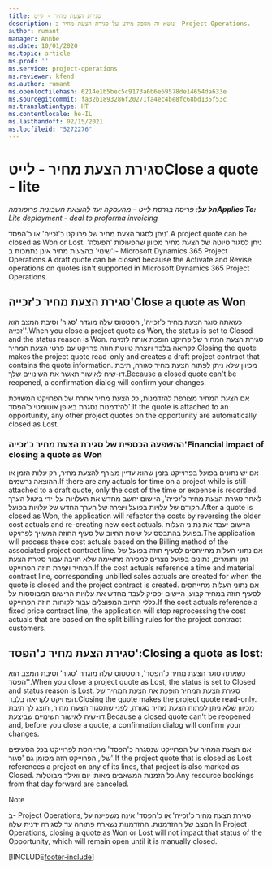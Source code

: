 ```yaml
---
title: סגירת הצעת מחיר - לייט
description: נושא זה מספק מידע על סגירת הצעת מחיר ב- Project Operations.
author: rumant
manager: Annbe
ms.date: 10/01/2020
ms.topic: article
ms.prod: ''
ms.service: project-operations
ms.reviewer: kfend
ms.author: rumant
ms.openlocfilehash: 6214e1b5bec5c9173a6b6e69578de14654da633e
ms.sourcegitcommit: fa32b1893286f20271fa4ec4be8fc68bd135f53c
ms.translationtype: HT
ms.contentlocale: he-IL
ms.lasthandoff: 02/15/2021
ms.locfileid: "5272276"
---
```

# <a name="close-a-quote---lite"></a><span data-ttu-id="51de4-103">סגירת הצעת מחיר - לייט</span><span class="sxs-lookup"><span data-stu-id="51de4-103">Close a quote - lite</span></span>

<span data-ttu-id="51de4-104">_**חל על**: פריסה בגרסת לייט – מהעסקה ועד להוצאת חשבונית פרופורמה_</span><span class="sxs-lookup"><span data-stu-id="51de4-104">_**Applies To:** Lite deployment - deal to proforma invoicing_</span></span>

<span data-ttu-id="51de4-105">ניתן לסגור הצעת מחיר של פרויקט כ'זכייה' או כ'הפסד'.</span><span class="sxs-lookup"><span data-stu-id="51de4-105">A project quote can be closed as Won or Lost.</span></span> <span data-ttu-id="51de4-106">ניתן לסגור טיוטה של הצעת מחיר מכיוון שהפעולות 'הפעלה' ו'שינוי' בהצעות מחיר אינן נתמכות ב- Microsoft Dynamics 365 Project Operations.</span><span class="sxs-lookup"><span data-stu-id="51de4-106">A draft quote can be closed because the Activate and Revise operations on quotes isn't supported in Microsoft Dynamics 365 Project Operations.</span></span>

## <a name="close-a-quote-as-won"></a><span data-ttu-id="51de4-107">סגירת הצעת מחיר כ'זכייה'</span><span class="sxs-lookup"><span data-stu-id="51de4-107">Close a quote as Won</span></span>

<span data-ttu-id="51de4-108">כשאתה סוגר הצעת מחיר כ'זכייה', הסטטוס שלה מוגדר 'סגור' וסיבת המצב הוא 'זכייה'.</span><span class="sxs-lookup"><span data-stu-id="51de4-108">When you close a project quote as Won, the status is set to Closed and the status reason is Won.</span></span> <span data-ttu-id="51de4-109">סגירת הצעת המחיר של פרויקט הופכת אותה לזמינה לקריאה בלבד ויוצרת טיוטת חוזה פרויקט עם פרטי הצעת המחיר.</span><span class="sxs-lookup"><span data-stu-id="51de4-109">Closing the quote makes the project quote read-only and creates a draft project contract that contains the quote information.</span></span> <span data-ttu-id="51de4-110">מכיוון שלא ניתן לפתוח הצעת מחיר סגורה, תיבת דו-שיח לאישור תאשר את השינויים שלך.</span><span class="sxs-lookup"><span data-stu-id="51de4-110">Because a closed quote can't be reopened, a confirmation dialog will confirm your changes.</span></span>

<span data-ttu-id="51de4-111">אם הצעת המחיר מצורפת להזדמנות, כל הצעת מחיר אחרת של הפרויקט המשויכת להזדמנות נסגרת באופן אוטומטי כ'הפסד'.</span><span class="sxs-lookup"><span data-stu-id="51de4-111">If the quote is attached to an opportunity, any other project quotes on the opportunity are automatically closed as Lost.</span></span>

### <a name="financial-impact-of-closing-a-quote-as-won"></a><span data-ttu-id="51de4-112">ההשפעה הכספית של סגירת הצעת מחיר כ'זכייה'</span><span class="sxs-lookup"><span data-stu-id="51de4-112">Financial impact of closing a quote as Won</span></span>

<span data-ttu-id="51de4-113">אם יש נתונים בפועל בפרוייקט בזמן שהוא עדיין מצורף להצעת מחיר, רק עלות הזמן או ההוצאה נרשמים.</span><span class="sxs-lookup"><span data-stu-id="51de4-113">If there are any actuals for time on a project while is still attached to a draft quote, only the cost of the time or expense is recorded.</span></span> <span data-ttu-id="51de4-114">לאחר סגירת הצעת מחיר כ'זכייה', היישום יחשב מחדש את העלויות על-ידי ביטול הערך הקודם של עלויות בפועל ויצירה של הערך החדש של עלויות בפועל.</span><span class="sxs-lookup"><span data-stu-id="51de4-114">After a quote is closed as Won, the application will refactor the costs by reversing the older cost actuals and re-creating new cost actuals.</span></span> <span data-ttu-id="51de4-115">היישום יעבד את נתוני העלות בפועל בהתבסס על שיטת החיוב של סעיף החוזה המשויך לפרויקט.</span><span class="sxs-lookup"><span data-stu-id="51de4-115">The application will process these cost actuals based on the Billing method of the associated project contract line.</span></span> <span data-ttu-id="51de4-116">אם נתוני העלות מתייחסים לסעיף חוזה בפועל של זמן וחומרים, נתונים בפועל נוצרים למכירה מתאימה שלא חויבה עבור סגירת הצעת המחיר ויצירת חוזה הפרוייקט.</span><span class="sxs-lookup"><span data-stu-id="51de4-116">If the cost actuals reference a time and material contract line, corresponding unbilled sales actuals are created for when the quote is closed and the project contract is created.</span></span> <span data-ttu-id="51de4-117">אם נתוני העלות מתייחסים לסעיף חוזה במחיר קבוע, היישום יפסיק לעבד מחדש את עלויות הרישום המבוססות על כללי החיוב המפוצלים עבור לקוחות חוזה הפרוייקט.</span><span class="sxs-lookup"><span data-stu-id="51de4-117">If the cost actuals reference a fixed price contract line, the application will stop reprocessing the cost actuals that are based on the split billing rules for the project contract customers.</span></span>

## <a name="closing-a-quote-as-lost"></a><span data-ttu-id="51de4-118">סגירת הצעת מחיר כ'הפסד':</span><span class="sxs-lookup"><span data-stu-id="51de4-118">Closing a quote as lost:</span></span>

<span data-ttu-id="51de4-119">כשאתה סוגר הצעת מחיר כ'הפסד‬', הסטטוס שלה מוגדר 'סגור' וסיבת המצב הוא 'הפסד‬'.</span><span class="sxs-lookup"><span data-stu-id="51de4-119">When you close a project quote as Lost, the status is set to Closed and status reason is Lost.</span></span> <span data-ttu-id="51de4-120">סגירת הצעת המחיר הופכת את הצעת המחיר של הפרויקט לקריאה בלבד.</span><span class="sxs-lookup"><span data-stu-id="51de4-120">Closing the quote makes the project quote read-only.</span></span> <span data-ttu-id="51de4-121">מכיוון שלא ניתן לפתוח הצעת מחיר סגורה, לפני שתסגור הצעת מחיר, תוצג לך תיבת דו-שיח לאישור השינויים שביצעת.</span><span class="sxs-lookup"><span data-stu-id="51de4-121">Because a closed quote can't be reopened and, before you close a quote, a confirmation dialog will confirm your changes.</span></span>

<span data-ttu-id="51de4-122">אם הצעת המחיר של הפרוייקט שנסגרה כ'הפסד‬' מתייחסת לפרוייקט בכל הסעיפים שלו, הפרוייקט הזה מסומן גם 'סגור'.</span><span class="sxs-lookup"><span data-stu-id="51de4-122">If the project quote that is closed as Lost references a project on any of its lines, that project is also marked as Closed.</span></span> <span data-ttu-id="51de4-123">כל הזמנות המשאבים מאותו יום ואילך מבוטלות.</span><span class="sxs-lookup"><span data-stu-id="51de4-123">Any resource bookings from that day forward are canceled.</span></span>

> [!NOTE]
> <span data-ttu-id="51de4-124">ב- Project Operations, סגירת הצעת מחיר כ'זכייה' או כ'הפסד' אינה משפיעה על המצב של ההזדמנות. ההזדמנות נשארת פתוחה עד לסגירה ידנית שלה.</span><span class="sxs-lookup"><span data-stu-id="51de4-124">In Project Operations, closing a quote as Won or Lost will not impact that status of the Opportunity, which will remain open until it is manually closed.</span></span>


[!INCLUDE[footer-include](../../includes/footer-banner.md)]